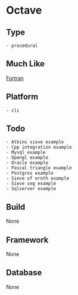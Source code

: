 # Octave

## Type
	- procedural
## Much Like
[Fortran](FORTRAN.md)
## Platform
	- cli
## Todo
	- Atkins sieve example
	- Cpp integration example
	- Mysql example
	- Opengl example
	- Oracle example
	- Pascal triangle example
	- Postgres example
	- Sieve of eroth example
	- Sieve seg example
	- Sqlserver example
## Build
None
## Framework
None
## Database
None